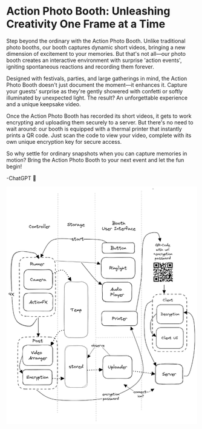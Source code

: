 # Action Photo Booth: Unleashing Creativity One Frame at a Time
Step beyond the ordinary with the Action Photo Booth. Unlike traditional photo booths, our booth captures dynamic short videos, bringing a new dimension of excitement to your memories. But that's not all—our photo booth creates an interactive environment with surprise 'action events', igniting spontaneous reactions and recording them forever.

Designed with festivals, parties, and large gatherings in mind, the Action Photo Booth doesn't just document the moment—it enhances it. Capture your guests' surprise as they're gently showered with confetti or softly illuminated by unexpected light. The result? An unforgettable experience and a unique keepsake video.

Once the Action Photo Booth has recorded its short videos, it gets to work encrypting and uploading them securely to a server. But there's no need to wait around: our booth is equipped with a thermal printer that instantly prints a QR code. Just scan the code to view your video, complete with its own unique encryption key for secure access.

So why settle for ordinary snapshots when you can capture memories in motion? Bring the Action Photo Booth to your next event and let the fun begin!

-ChatGPT 🤣

![Project Diagram](./docs/images/schema.png)